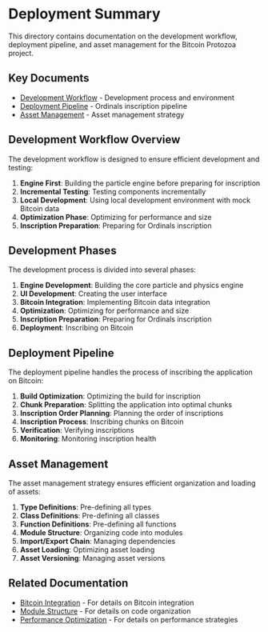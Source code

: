 # Deployment Summary

This directory contains documentation on the development workflow, deployment pipeline, and asset management for the Bitcoin Protozoa project.

## Key Documents

- [Development Workflow](01_development_workflow.md) - Development process and environment
- [Deployment Pipeline](02_deployment_pipeline.md) - Ordinals inscription pipeline
- [Asset Management](03_asset_management.md) - Asset management strategy

## Development Workflow Overview

The development workflow is designed to ensure efficient development and testing:

1. **Engine First**: Building the particle engine before preparing for inscription
2. **Incremental Testing**: Testing components incrementally
3. **Local Development**: Using local development environment with mock Bitcoin data
4. **Optimization Phase**: Optimizing for performance and size
5. **Inscription Preparation**: Preparing for Ordinals inscription

## Development Phases

The development process is divided into several phases:

1. **Engine Development**: Building the core particle and physics engine
2. **UI Development**: Creating the user interface
3. **Bitcoin Integration**: Implementing Bitcoin data integration
4. **Optimization**: Optimizing for performance and size
5. **Inscription Preparation**: Preparing for Ordinals inscription
6. **Deployment**: Inscribing on Bitcoin

## Deployment Pipeline

The deployment pipeline handles the process of inscribing the application on Bitcoin:

1. **Build Optimization**: Optimizing the build for inscription
2. **Chunk Preparation**: Splitting the application into optimal chunks
3. **Inscription Order Planning**: Planning the order of inscriptions
4. **Inscription Process**: Inscribing chunks on Bitcoin
5. **Verification**: Verifying inscriptions
6. **Monitoring**: Monitoring inscription health

## Asset Management

The asset management strategy ensures efficient organization and loading of assets:

1. **Type Definitions**: Pre-defining all types
2. **Class Definitions**: Pre-defining all classes
3. **Function Definitions**: Pre-defining all functions
4. **Module Structure**: Organizing code into modules
5. **Import/Export Chain**: Managing dependencies
6. **Asset Loading**: Optimizing asset loading
7. **Asset Versioning**: Managing asset versions

## Related Documentation

- [Bitcoin Integration](../bitcoin/00_summary.md) - For details on Bitcoin integration
- [Module Structure](../core/03_module_structure.md) - For details on code organization
- [Performance Optimization](../physics/00_summary.md) - For details on performance strategies
